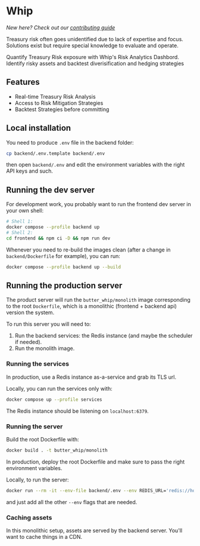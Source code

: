 # Whip

_New here? Check out our [contributing guide](./CONTRIBUTING.md)_

Treasury risk often goes unidentified due to lack of expertise and focus. Solutions exist but require special knowledge to evaluate and operate.

Quantify Treasury Risk exposure with Whip's Risk Analytics Dashbord. Identify risky assets and backtest diverisification and hedging strategies

## Features

- Real-time Treasury Risk Analysis
- Access to Risk Mitigation Strategies
- Backtest Strategies before committing

## Local installation

You need to produce `.env` file in the backend folder:

```sh
cp backend/.env.template backend/.env
```

then open `backend/.env` and edit the environment variables with the right API keys and such.


## Running the dev server

For development work, you probably want to run the frontend dev server in your own shell:

```sh
# Shell 1:
docker compose --profile backend up
# Shell 2:
cd frontend && npm ci -D && npm run dev
```

Whenever you need to re-build the images clean (after a change in `backend/Dockerfile` for example),
you can run:

```sh
docker compose --profile backend up --build
```

## Running the production server

The product server will run the `butter_whip/monolith` image corresponding to the root `Dockerfile`,
which is a monolithic (frontend + backend api) version the system.

To run this server you will need to:

1. Run the backend services: the Redis instance (and maybe the scheduler if needed).
2. Run the monolith image.

### Running the services

In production, use a Redis instance as-a-service and grab its TLS url.

Locally, you can run the services only with:

```sh
docker compose up --profile services
```

The Redis instance should be listening on `localhost:6379`.

### Running the server

Build the root Dockerfile with:

```sh
docker build . -t butter_whip/monolith
```

In production, deploy the root Dockerfile and make sure to pass the right environment variables.

Locally, to run the server:

```sh
docker run --rm -it --env-file backend/.env --env REDIS_URL='redis://host.docker.internal:6379' -p 80:80 butter_whip/monolith
```

and just add all the other `--env` flags that are needed.

### Caching assets

In this monolithic setup, assets are served by the backend server. You'll want to cache things in a
CDN.
